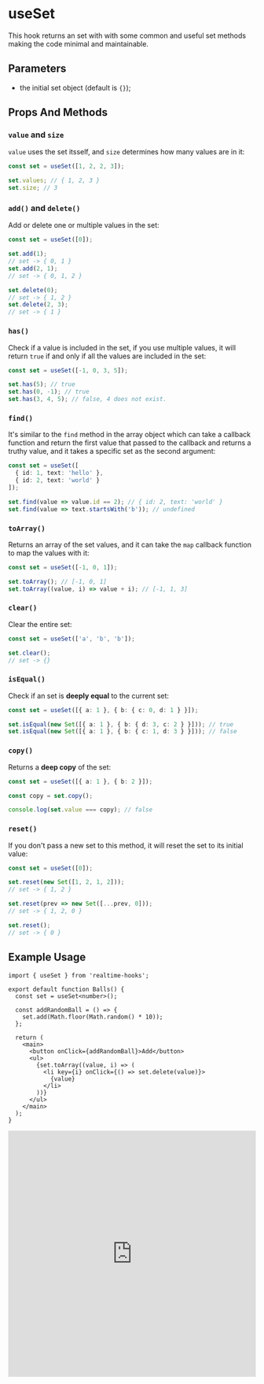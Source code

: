 # useSet

This hook returns an set with with some common and useful set methods making the code minimal and maintainable.

## Parameters

- the initial set object (default is `{}`);

## Props And Methods

### `value` and `size`

`value` uses the set itsself, and `size` determines how many values are in it:

```ts
const set = useSet([1, 2, 2, 3]);

set.values; // { 1, 2, 3 }
set.size; // 3
```

### `add()` and `delete()`

Add or delete one or multiple values in the set:

```ts
const set = useSet([0]);

set.add(1);
// set -> { 0, 1 }
set.add(2, 1);
// set -> { 0, 1, 2 }

set.delete(0);
// set -> { 1, 2 }
set.delete(2, 3);
// set -> { 1 }
```

### `has()`

Check if a value is included in the set, if you use multiple values, it will return `true` if and only if all the values are included in the set:

```ts
const set = useSet([-1, 0, 3, 5]);

set.has(5); // true
set.has(0, -1); // true
set.has(3, 4, 5); // false, 4 does not exist.
```

### `find()`

It's similar to the `find` method in the array object which can take a callback function and return the first value that passed to the callback and returns a truthy value, and it takes a specific set as the second argument:

```ts
const set = useSet([
  { id: 1, text: 'hello' },
  { id: 2, text: 'world' }
]);

set.find(value => value.id == 2); // { id: 2, text: 'world' }
set.find(value => text.startsWith('b')); // undefined
```

### `toArray()`

Returns an array of the set values, and it can take the `map` callback function to map the values with it:

```ts
const set = useSet([-1, 0, 1]);

set.toArray(); // [-1, 0, 1]
set.toArray((value, i) => value + i); // [-1, 1, 3]
```

### `clear()`

Clear the entire set:

```ts
const set = useSet(['a', 'b', 'b']);

set.clear();
// set -> {}
```

### `isEqual()`

Check if an set is **deeply equal** to the current set:

```ts
const set = useSet([{ a: 1 }, { b: { c: 0, d: 1 } }]);

set.isEqual(new Set([{ a: 1 }, { b: { d: 3, c: 2 } }])); // true
set.isEqual(new Set([{ a: 1 }, { b: { c: 1, d: 3 } }])); // false
```

### `copy()`

Returns a **deep copy** of the set:

```ts
const set = useSet([{ a: 1 }, { b: 2 }]);

const copy = set.copy();

console.log(set.value === copy); // false
```

### `reset()`

If you don't pass a new set to this method, it will reset the set to its initial value:

```ts
const set = useSet([0]);

set.reset(new Set([1, 2, 1, 2]));
// set -> { 1, 2 }

set.reset(prev => new Set([...prev, 0]));
// set -> { 1, 2, 0 }

set.reset();
// set -> { 0 }
```

## Example Usage

```tsx
import { useSet } from 'realtime-hooks';

export default function Balls() {
  const set = useSet<number>();

  const addRandomBall = () => {
    set.add(Math.floor(Math.random() * 10));
  };

  return (
    <main>
      <button onClick={addRandomBall}>Add</button>
      <ul>
        {set.toArray((value, i) => (
          <li key={i} onClick={() => set.delete(value)}>
            {value}
          </li>
        ))}
      </ul>
    </main>
  );
}
```

<iframe src="https://codesandbox.io/embed/useset-tkgjpk?fontsize=14&hidenavigation=1&module=%2Fsrc%2FComponent.tsx&theme=dark" style="width:100%; height:500px; border:0; overflow:hidden;" title="useSet" allow="accelerometer; ambient-light-sensor; camera; encrypted-media; geolocation; gyroscope; hid; microphone; midi; payment; usb; vr; xr-spatial-tracking" sandbox="allow-forms allow-modals allow-popups allow-presentation allow-same-origin allow-scripts"></iframe>

